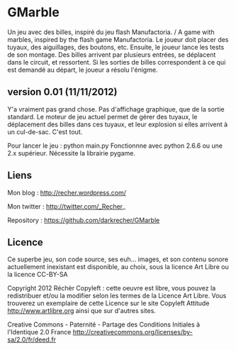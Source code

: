 GMarble
=======

Un jeu avec des billes, inspiré du jeu flash Manufactoria. / A game with marbles, inspired by the flash game Manufactoria. Le joueur doit placer des tuyaux, des aiguillages, des boutons, etc. Ensuite, le joueur lance les tests de son montage. Des billes arrivent par plusieurs entrées, se déplacent dans le circuit, et ressortent. Si les sorties de billes correspondent à ce qui est demandé au départ, le joueur a résolu l'énigme. 

version 0.01 (11/11/2012)
-------------------------

Y'a vraiment pas grand chose. Pas d'affichage graphique, que de la sortie standard. Le moteur de jeu actuel permet de gérer des tuyaux, le déplacement des billes dans ces tuyaux, et leur explosion si elles arrivent à un cul-de-sac. C'est tout.

Pour lancer le jeu : python main.py
Fonctionnne avec python 2.6.6 ou une 2.x supérieur. Nécessite la librairie pygame.

Liens
-----
Mon blog : http://recher.wordpress.com/

Mon twitter : http://twitter.com/_Recher_

Repository : https://github.com/darkrecher/GMarble

Licence
-------

Ce superbe jeu, son code source, ses euh... images, et son contenu sonore actuellement inexistant est disponible, au choix, sous la licence Art Libre ou la licence CC-BY-SA

Copyright 2012 Réchèr
Copyleft : cette oeuvre est libre, vous pouvez la redistribuer et/ou la modifier selon les termes de la Licence Art Libre. Vous trouverez un exemplaire de cette Licence sur le site Copyleft Attitude http://www.artlibre.org ainsi que sur d'autres sites.

Creative Commons - Paternité - Partage des Conditions Initiales à l'Identique 2.0 France
http://creativecommons.org/licenses/by-sa/2.0/fr/deed.fr
